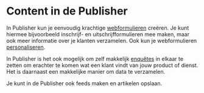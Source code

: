 # Content in de Publisher

In Publisher kun je eenvoudig krachtige [webformulieren](./webforms.md) creëren. Je kunt
hiermee bijvoorbeeld inschrijf- en uitschrijfformulieren mee maken, maar ook
meer informatie over je klanten verzamelen. Ook kun je webformulieren
[personaliseren](./emailings-publisher-personalization).

In Publisher is het ook mogelijk om zelf makkelijk [enquêtes](./survey.md) in elkaar te 
zetten om erachter te komen wat een klant vindt van jouw product of dienst. 
Het is daarnaast een makkelijke manier om data te verzamelen. 

Je kunt in de Publisher ook feeds maken en artikelen opslaan. 
